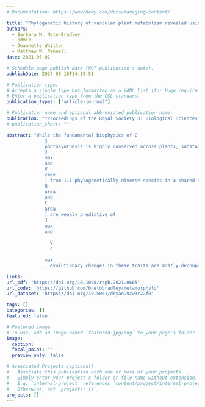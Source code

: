 ```yaml
---
# Documentation: https://wowchemy.com/docs/managing-content/

title: "Phylogenetic history of vascular plant metabolism revealed using a macroevolutionary common garden"
authors: 
  - Barbara M. Neto-Bradley
  - admin
  - Jeannette Whitton
  - Matthew W. Pennell
date: 2021-06-01

# Schedule page publish date (NOT publication's date).
publishDate: 2024-06-10T14:10:51

# Publication type.
# Accepts a single type but formatted as a YAML list (for Hugo requirements).
# Enter a publication type from the CSL standard.
publication_types: ["article-journal"]

# Publication name and optional abbreviated publication name.
publication: "*Proceedings of the Royal Society B: Biological Sciences*"
# publication_short: ""

abstract: "While the fundamental biophysics of C
              3
              photosynthesis is highly conserved across plants, substantial leaf structural and enzymatic variation translates into variability in rates of carbon assimilation. Although this variation is well documented, it remains poorly understood how photosynthetic rates evolve, and whether macroevolutionary changes are related to the evolution of leaf morphology and biochemistry. A substantial challenge in large-scale comparative studies is disentangling evolutionary adaptation from environmental acclimation. We overcome this by using a ‘macroevolutionary common garden’ approach in which we measured metabolic traits (
              J
              max
              and
              V
              cmax
              ) from 111 phylogenetically diverse species in a shared environment. We find substantial phylogenetic signal in these traits at moderate phylogenetic timescales, but this signal dissipates quickly at deeper scales. Morphological traits exhibit phylogenetic signal over much deeper timescales, suggesting that these are less evolutionarily constrained than metabolic traits. Furthermore, while morphological and biochemical traits (LMA,
              N
              area
              and
              C
              area
              ) are weakly predictive of
              J
              max
              and
              
                V
                c
              
              max
              , evolutionary changes in these traits are mostly decoupled from changes in metabolic traits. This lack of tight evolutionary coupling implies that it may be incorrect to use changes in these functional traits in response to global change to infer that photosynthetic strategy is also evolving."

links:
url_pdf: 'https://doi.org/10.1098/rspb.2021.0605'
url_code: 'https://github.com/bnetobradley/metamorphylo'
url_dataset: 'https://doi.org/10.5061/dryad.9zw3r22f0'

tags: []
categories: []
featured: false

# Featured image
# To use, add an image named `featured.jpg/png` to your page's folder. 
image:
  caption: 
  focal_point: ""
  preview_only: false

# Associated Projects (optional).
#   Associate this publication with one or more of your projects.
#   Simply enter your project's folder or file name without extension.
#   E.g. `internal-project` references `content/project/internal-project/index.md`.
#   Otherwise, set `projects: []`.
projects: []
---
```

